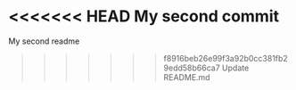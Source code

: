 <<<<<<< HEAD
My second commit
=======
My second readme
>>>>>>> f8916beb26e99f3a92b0cc381fb29edd58b66ca7
Update README.md
